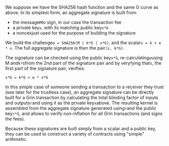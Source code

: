 We suppose we have the SHA256 hash function and the same G curve as above. In its simplest form, an aggregate signature is built from:

* the message`M`to sign, in our case the transaction fee
* a private key`x`, with its matching public key`x*G`
* a nonce`k`just used for the purpose of building the signature

We build the challenge`e = SHA256(M | k*G | x*G)`, and the scalar`s = k + e * x`. The full aggregate signature is then the pair`(s, k*G)`.

The signature can be checked using the public key`x*G`, re-calculating`e`using M and`k*G`from the 2nd part of the signature pair and by veryfying that`s`, the first part of the signature pair, verifies:

```
s*G = k*G + e * x*G
```

In this simple case of someone sending a transaction to a receiver they trust \(see later for the trustless case\), an aggregate signature can be directly built for a Grin transaction by calculating the total blinding factor of inputs and outputs`r`and using it as the private key`x`above. The resulting kernel is assembled from the aggregate signature generated using`r`and the public key`r*G`, and allows to verify non-inflation for all Grin transactions \(and signs the fees\).

Because these signatures are built simply from a scalar and a public key, they can be used to construct a variety of contracts using "simple" arithmetic.

